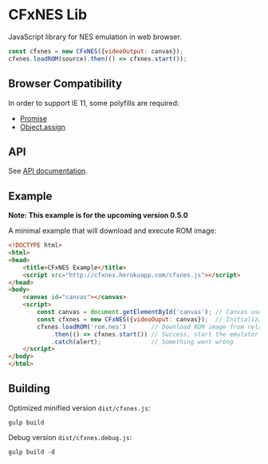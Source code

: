 # CFxNES Lib

JavaScript library for NES emulation in web browser.

``` javascript
const cfxnes = new CFxNES({videoOutput: canvas});
cfxnes.loadROM(source).then(() => cfxnes.start());
```

## Browser Compatibility

In order to support IE 11, some polyfills are required:
- [Promise](https://www.npmjs.com/package/promise-polyfill)
- [Object.assign](https://www.npmjs.com/package/object-assign-polyfill)

## API

See [API documentation](docs/api.md).

## Example

**Note: This example is for the upcoming version 0.5.0**

A minimal example that will download and execute ROM image:

``` html
<!DOCTYPE html>
<html>
<head>
    <title>CFxNES Example</title>
    <script src="http://cfxnes.herokuapp.com/cfxnes.js"></script>
</head>
<body>
    <canvas id="canvas"></canvas>
    <script>
        const canvas = document.getElementById('canvas'); // Canvas used for rendering
        const cfxnes = new CFxNES({videoOuput: canvas});  // Initialization
        cfxnes.loadROM('rom.nes')       // Download ROM image from relative URL
            .then(() => cfxnes.start()) // Success, start the emulator
            .catch(alert);              // Something went wrong
    </script>
</body>
</html>
```

## Building

Optimized minified version `dist/cfxnes.js`:

    gulp build

Debug version `dist/cfxnes.debug.js`:

    gulp build -d
